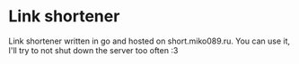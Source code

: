 # Link shortener

Link shortener written in go and hosted on short.miko089.ru. You can use it, I'll try to not shut down the server too often :3
